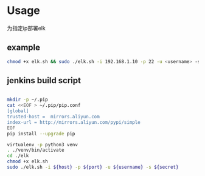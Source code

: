 # Usage
为指定ip部署elk

## example
```sh
chmod +x elk.sh && sudo ./elk.sh -i 192.168.1.10 -p 22 -u <username> -s <password>
```

## jenkins build script

```sh

mkdir -p ~/.pip
cat <<EOF > ~/.pip/pip.conf
[global]
trusted-host =  mirrors.aliyun.com
index-url = http://mirrors.aliyun.com/pypi/simple
EOF
pip install --upgrade pip

virtualenv -p python3 venv
. ./venv/bin/activate
cd ./elk
chmod +x elk.sh
sudo ./elk.sh -i ${host} -p ${port} -u ${username} -s ${secret}
```